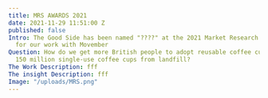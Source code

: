```yaml
---
title: MRS AWARDS 2021
date: 2021-11-29 11:51:00 Z
published: false
Intro: The Good Side has been named "????" at the 2021 Market Research Society Awards
  for our work with Movember
Question: How do we get more British people to adopt reusable coffee cups, and save
  150 million single-use coffee cups from landfill?
The Work Description: fff
The insight Description: fff
Image: "/uploads/MRS.png"
---
```


